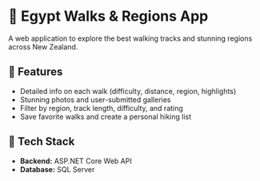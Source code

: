 # 🥾 Egypt Walks & Regions App

A  web application to explore the best walking tracks and stunning regions across New Zealand.

## 🌄 Features


- Detailed info on each walk (difficulty, distance, region, highlights)
-  Stunning photos and user-submitted galleries
-  Filter by region, track length, difficulty, and rating
-  Save favorite walks and create a personal hiking list


## 🚀 Tech Stack


- **Backend:** ASP.NET Core Web API
- **Database:** SQL Server 

